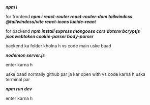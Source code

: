 

***npm i***

for frontend
***npm i react-router react-router-dom tailwindcss @tailwindcss/vite react-icons lucide-react***

for backend
***npm install express mongoose cors dotenv bcryptjs jsonwebtoken cookie-parser body-parser***


backend ka folder kholna h vs code main uske baad 

***nodemon server.js***

enter karna h 

uske baad normally github par ja kar open with vs code karna h uska terminal par 

***npm run dev***

enter karna h 

